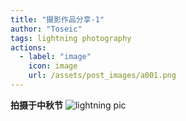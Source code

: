 ```yaml
---
title: "摄影作品分享-1"
author: "Toseic"
tags: lightning photography
actions:
  - label: "image"
    icon: image
    url: /assets/post_images/a001.png
---
```

**拍摄于中秋节**
![lightning pic](https://user-images.githubusercontent.com/97432569/189494459-139e7924-fbad-4aa5-9cd6-b61f8d5c27ab.jpg)
